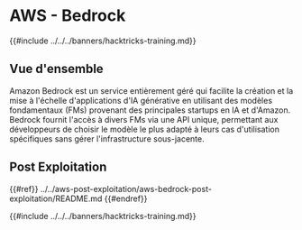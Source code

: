 # AWS - Bedrock

{{#include ../../../banners/hacktricks-training.md}}

## Vue d'ensemble

Amazon Bedrock est un service entièrement géré qui facilite la création et la mise à l'échelle d'applications d'IA générative en utilisant des modèles fondamentaux (FMs) provenant des principales startups en IA et d'Amazon. Bedrock fournit l'accès à divers FMs via une API unique, permettant aux développeurs de choisir le modèle le plus adapté à leurs cas d'utilisation spécifiques sans gérer l'infrastructure sous-jacente.

## Post Exploitation

{{#ref}}
../../aws-post-exploitation/aws-bedrock-post-exploitation/README.md
{{#endref}}

{{#include ../../../banners/hacktricks-training.md}}
